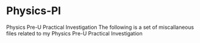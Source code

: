 # Physics-PI
Physics Pre-U Practical Investigation
The following is a set of miscallaneous files related to my Physics Pre-U Practical Investigation
